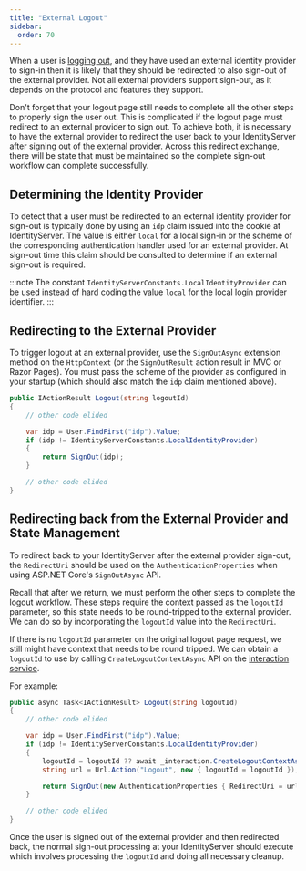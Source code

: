```yaml
---
title: "External Logout"
sidebar:
  order: 70
---
```


When a user is [logging out](/identityserver/v7/ui/logout), and they have used an external identity provider to sign-in then it is likely that they should be redirected to also sign-out of the external provider.
Not all external providers support sign-out, as it depends on the protocol and features they support.

Don't forget that your logout page still needs to complete all the other steps to properly sign the user out.
This is complicated if the logout page must redirect to an external provider to sign out.
To achieve both, it is necessary to have the external provider to redirect the user back to your IdentityServer after signing out of the external provider.
Across this redirect exchange, there will be state that must be maintained so the complete sign-out workflow can complete successfully.

## Determining the Identity Provider

To detect that a user must be redirected to an external identity provider for sign-out is typically done by using an `idp` claim issued into the cookie at IdentityServer.
The value is either `local` for a local sign-in or the scheme of the corresponding authentication handler used for an external provider.
At sign-out time this claim should be consulted to determine if an external sign-out is required.

:::note
The constant `IdentityServerConstants.LocalIdentityProvider` can be used instead of hard coding the value `local` for the local login provider identifier.
:::

## Redirecting to the External Provider

To trigger logout at an external provider, use the `SignOutAsync` extension method on the `HttpContext` (or the `SignOutResult` action result in MVC or Razor Pages). You must pass the scheme of the provider as configured in your startup (which should also match the `idp` claim mentioned above).

```csharp
public IActionResult Logout(string logoutId)
{
    // other code elided

    var idp = User.FindFirst("idp").Value;
    if (idp != IdentityServerConstants.LocalIdentityProvider)
    {
        return SignOut(idp);
    }

    // other code elided
}
```

## Redirecting back from the External Provider and State Management

To redirect back to your IdentityServer after the external provider sign-out, the `RedirectUri` should be used on the `AuthenticationProperties` when using ASP.NET Core's `SignOutAsync` API.

Recall that after we return, we must perform the other steps to complete the logout workflow.
These steps require the context passed as the `logoutId` parameter, so this state needs to be round-tripped to the external provider.
We can do so by incorporating the `logoutId` value into the `RedirectUri`.

If there is no `logoutId` parameter on the original logout page request, we still might have context that needs to be round tripped.
We can obtain a `logoutId` to use by calling `CreateLogoutContextAsync` API on the [interaction service](/identityserver/v7/reference/services/interaction_service).

For example:

```csharp
public async Task<IActionResult> Logout(string logoutId)
{
    // other code elided

    var idp = User.FindFirst("idp").Value;
    if (idp != IdentityServerConstants.LocalIdentityProvider)
    {
        logoutId = logoutId ?? await _interaction.CreateLogoutContextAsync();
        string url = Url.Action("Logout", new { logoutId = logoutId });

        return SignOut(new AuthenticationProperties { RedirectUri = url }, idp);
    }

    // other code elided
}
```

Once the user is signed out of the external provider and then redirected back, the normal sign-out processing at your IdentityServer should execute which involves processing the `logoutId` and doing all necessary cleanup.
